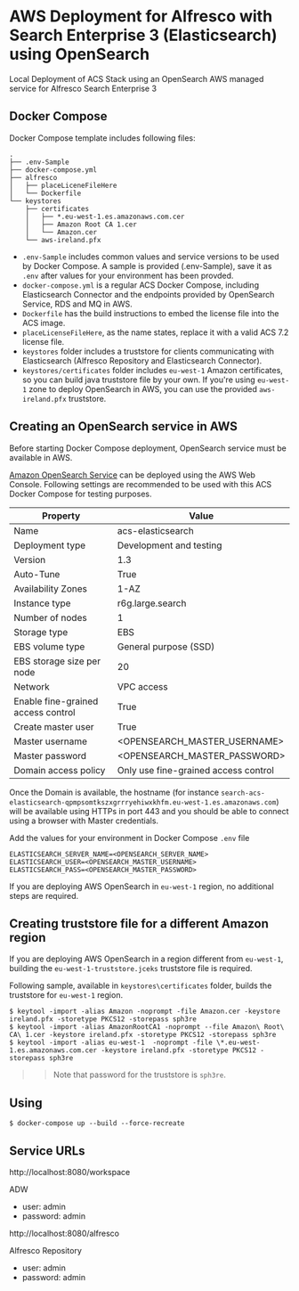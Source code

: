 # AWS Deployment for Alfresco with Search Enterprise 3 (Elasticsearch) using OpenSearch

Local Deployment of ACS Stack using an OpenSearch AWS managed service for Alfresco Search Enterprise 3

## Docker Compose

Docker Compose template includes following files:

```
.
├── .env-Sample
├── docker-compose.yml
├── alfresco
│   ├── placeLiceneFileHere
│   └── Dockerfile
└── keystores
    ├── certificates
    │   ├── *.eu-west-1.es.amazonaws.com.cer
    │   ├── Amazon Root CA 1.cer
    │   └── Amazon.cer
    └── aws-ireland.pfx
```

* `.env-Sample` includes common values and service versions to be used by Docker Compose. A sample is provided (.env-Sample), save it as `.env` after values for your environment has been provded.
* `docker-compose.yml` is a regular ACS Docker Compose, including Elasticsearch Connector and the endpoints provided by OpenSearch Service, RDS and MQ in AWS.
* `Dockerfile` has the build instructions to embed the license file into the ACS image.
* `placeLicenseFileHere`, as the name states, replace it with a valid ACS 7.2 license file.
* `keystores` folder includes a truststore for clients communicating with Elasticsearch (Alfresco Repository and Elasticsearch Connector).
* `keystores/certificates` folder includes `eu-west-1` Amazon certificates, so you can build java truststore file by your own. If you're using `eu-west-1` zone to deploy OpenSearch in AWS, you can use the provided `aws-ireland.pfx` truststore.


## Creating an OpenSearch service in AWS

Before starting Docker Compose deployment, OpenSearch service must be available in AWS.

[Amazon OpenSearch Service](https://docs.aws.amazon.com/opensearch-service/latest/developerguide/gsg.html) can be deployed using the AWS Web Console. Following settings are recommended to be used with this ACS Docker Compose for testing purposes.

| Property                           | Value                                |
|------------------------------------|--------------------------------------|
| Name                               | acs-elasticsearch                    |
| Deployment type                    | Development and testing              |
| Version                            | 1.3                                  |
| Auto-Tune                          | True                              |
| Availability Zones                 | 1-AZ                                 |
| Instance type                      | r6g.large.search                     |
| Number of nodes                    | 1                                    |
| Storage type                       | EBS                                  |
| EBS volume type                    | General purpose (SSD)                |
| EBS storage size per node          | 20                                   |
| Network                            | VPC access                        |
| Enable fine-grained access control | True                                 |
| Create master user                 | True                                 |
| Master username                    | <OPENSEARCH_MASTER_USERNAME>                           |
| Master password                    | <OPENSEARCH_MASTER_PASSWORD>                           |
| Domain access policy               | Only use fine-grained access control |

Once the Domain is available, the hostname (for instance `search-acs-elasticsearch-qpmpsomtkszxgrrryehiwxkhfm.eu-west-1.es.amazonaws.com`) will be available using HTTPs in port 443 and you should be able to connect using a browser with Master credentials.

Add the values for your environment in Docker Compose `.env` file

```
ELASTICSEARCH_SERVER_NAME=<OPENSEARCH_SERVER_NAME>
ELASTICSEARCH_USER=<OPENSEARCH_MASTER_USERNAME>
ELASTICSEARCH_PASS=<OPENSEARCH_MASTER_PASSWORD>
```

If you are deploying AWS OpenSearch in `eu-west-1` region, no additional steps are required.


## Creating truststore file for a different Amazon region

If you are deploying AWS OpenSearch in a region different from `eu-west-1`, building the `eu-west-1-truststore.jceks` truststore file is required.

Following sample, available in `keystores\certificates` folder, builds the truststore for `eu-west-1` region.

```
$ keytool -import -alias Amazon -noprompt -file Amazon.cer -keystore ireland.pfx -storetype PKCS12 -storepass sph3re
$ keytool -import -alias AmazonRootCA1 -noprompt --file Amazon\ Root\ CA\ 1.cer -keystore ireland.pfx -storetype PKCS12 -storepass sph3re
$ keytool -import -alias eu-west-1  -noprompt -file \*.eu-west-1.es.amazonaws.com.cer -keystore ireland.pfx -storetype PKCS12 -storepass sph3re
```

>> Note that password for the truststore is `sph3re`.

## Using

```
$ docker-compose up --build --force-recreate
```

## Service URLs

http://localhost:8080/workspace

ADW
* user: admin
* password: admin

http://localhost:8080/alfresco

Alfresco Repository
* user: admin
* password: admin
